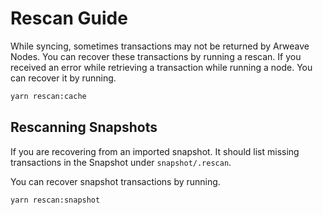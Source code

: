 # Rescan Guide

While syncing, sometimes transactions may not be returned by Arweave Nodes. You can recover these transactions by running a rescan.
If you received an error while retrieving a transaction while running a node. You can recover it by running.

```bash
yarn rescan:cache
```

## Rescanning Snapshots

If you are recovering from an imported snapshot. It should list missing transactions in the Snapshot under `snapshot/.rescan`.

You can recover snapshot transactions by running.

```bash
yarn rescan:snapshot
```
